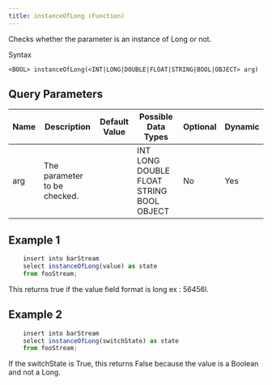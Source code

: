 ```yaml
---
title: instanceOfLong (Function)
---
```


Checks whether the parameter is an instance of Long or not.

Syntax

    <BOOL> instanceOfLong(<INT|LONG|DOUBLE|FLOAT|STRING|BOOL|OBJECT> arg)

## Query Parameters

| Name | Description                  | Default Value | Possible Data Types                      | Optional | Dynamic |
|------|------------------------------|---------------|------------------------------------------|----------|---------|
| arg  | The parameter to be checked. |               | INT LONG DOUBLE FLOAT STRING BOOL OBJECT | No       | Yes     |

## Example 1

```js
    insert into barStream
    select instanceOfLong(value) as state
    from fooStream;
```
This returns true if the value field format is long ex : 56456l.

## Example 2
```js
    insert into barStream
    select instanceOfLong(switchState) as state
    from fooStream;
```

If the switchState is True, this returns False because the value is a Boolean and not a Long.